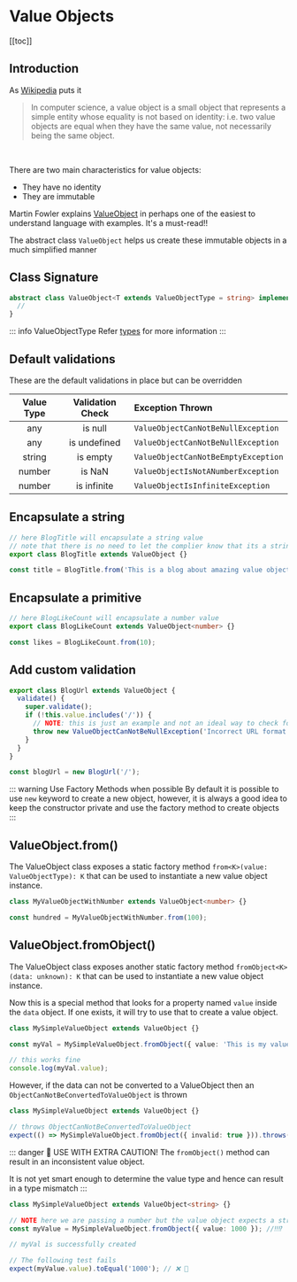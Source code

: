 # Value Objects

[[toc]]

## Introduction

As [Wikipedia](https://en.wikipedia.org/wiki/Value_object) puts it

> In computer science, a value object is a small object that represents a simple entity whose equality is not based
> on identity: i.e. two value objects are equal when they have the same value, not necessarily being the same object.

<br />

There are two main characteristics for value objects:

- They have no identity
- They are immutable

Martin Fowler explains [ValueObject](https://martinfowler.com/bliki/ValueObject.html) in perhaps one of the
easiest to understand language with examples. It's a must-read!!

The abstract class `ValueObject` helps us create these immutable objects in a much simplified manner

## Class Signature

```ts
abstract class ValueObject<T extends ValueObjectType = string> implements Serializable {
  //
}
```

::: info ValueObjectType
Refer [types](../utils/types.ts) for more information
:::

## Default validations

These are the default validations in place but can be overridden

| Value Type | Validation Check | Exception Thrown                    |
| :--------: | :--------------: | :---------------------------------- |
|    any     |     is null      | `ValueObjectCanNotBeNullException`  |
|    any     |   is undefined   | `ValueObjectCanNotBeNullException`  |
|   string   |     is empty     | `ValueObjectCanNotBeEmptyException` |
|   number   |      is NaN      | `ValueObjectIsNotANumberException`  |
|   number   |   is infinite    | `ValueObjectIsInfiniteException`    |

## Encapsulate a string

```ts
// here BlogTitle will encapsulate a string value
// note that there is no need to let the complier know that its a string
export class BlogTitle extends ValueObject {}

const title = BlogTitle.from('This is a blog about amazing value objects');
```

## Encapsulate a primitive

```ts
// here BlogLikeCount will encapsulate a number value
export class BlogLikeCount extends ValueObject<number> {}

const likes = BlogLikeCount.from(10);
```

## Add custom validation

```ts
export class BlogUrl extends ValueObject {
  validate() {
    super.validate();
    if (!this.value.includes('/')) {
      // NOTE: this is just an example and not an ideal way to check for URLs
      throw new ValueObjectCanNotBeNullException('Incorrect URL format');
    }
  }
}

const blogUrl = new BlogUrl('/');
```

::: warning Use Factory Methods when possible
By default it is possible to use `new` keyword to create a new object, however,
it is always a good idea to keep the constructor private and use the factory method to create objects
:::

## ValueObject.from()

The ValueObject class exposes a static factory method `from<K>(value: ValueObjectType): K`
that can be used to instantiate a new value object instance.

```ts
class MyValueObjectWithNumber extends ValueObject<number> {}

const hundred = MyValueObjectWithNumber.from(100);
```

## ValueObject.fromObject()

The ValueObject class exposes another static factory method `fromObject<K>(data: unknown): K`
that can be used to instantiate a new value object instance.

Now this is a special method that looks for a property named `value` inside the `data` object.
If one exists, it will try to use that to create a value object.

```ts
class MySimpleValueObject extends ValueObject {}

const myVal = MySimpleValueObject.fromObject({ value: 'This is my value' });

// this works fine
console.log(myVal.value);
```

However, if the data can not be converted to a ValueObject then an `ObjectCanNotBeConvertedToValueObject` is thrown

```ts
class MySimpleValueObject extends ValueObject {}

// throws ObjectCanNotBeConvertedToValueObject
expect(() => MySimpleValueObject.fromObject({ invalid: true })).throws(ObjectCanNotBeConvertedToValueObject);
```

::: danger 👺 USE WITH EXTRA CAUTION!
The `fromObject()` method can result in an inconsistent value object.

It is not yet smart enough to determine the value type and hence can result in a type mismatch
:::

```ts
class MySimpleValueObject extends ValueObject<string> {}

// NOTE here we are passing a number but the value object expects a string
const myValue = MySimpleValueObject.fromObject({ value: 1000 }); //‼️⁉️

// myVal is successfully created

// The following test fails
expect(myValue.value).toEqual('1000'); // ❌ 👺
```
